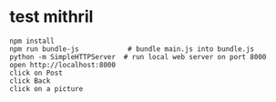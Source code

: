 # test mithril

    npm install
    npm run bundle-js            # bundle main.js into bundle.js
    python -m SimpleHTTPServer  # run local web server on port 8000
    open http://localhost:8000
    click on Post
    click Back
    click on a picture
